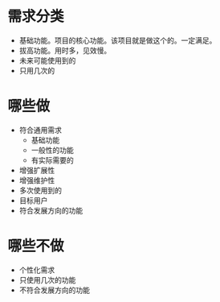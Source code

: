 # 需求分类

- 基础功能。项目的核心功能。该项目就是做这个的。一定满足。
- 拔高功能。用时多，见效慢。
- 未来可能使用到的
- 只用几次的

# 哪些做

- 符合通用需求
  - 基础功能
  - 一般性的功能
  - 有实际需要的
- 增强扩展性
- 增强维护性
- 多次使用到的
- 目标用户
- 符合发展方向的功能

# 哪些不做

- 个性化需求
- 只使用几次的功能
- 不符合发展方向的功能
